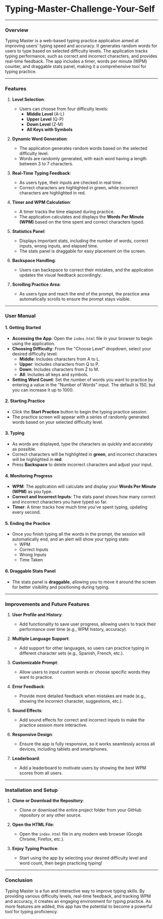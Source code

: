 # Typing-Master-Challenge-Your-Self

---

### **Overview**

Typing Master is a web-based typing practice application aimed at improving users' typing speed and accuracy. It generates random words for users to type based on selected difficulty levels. The application tracks typing performance, such as correct and incorrect characters, and provides real-time feedback. The app includes a timer, words per minute (WPM) counter, and draggable stats panel, making it a comprehensive tool for typing practice.

---

### **Features**

1. **Level Selection**: 
   - Users can choose from four difficulty levels: 
     - **Middle Level** (A-L)
     - **Upper Level** (Q-P)
     - **Down Level** (Z-M)
     - **All Keys with Symbols**

2. **Dynamic Word Generation**: 
   - The application generates random words based on the selected difficulty level. 
   - Words are randomly generated, with each word having a length between 3 to 7 characters.

3. **Real-Time Typing Feedback**: 
   - As users type, their inputs are checked in real time.
   - Correct characters are highlighted in green, while incorrect characters are highlighted in red.

4. **Timer and WPM Calculation**: 
   - A timer tracks the time elapsed during practice.
   - The application calculates and displays the **Words Per Minute (WPM)** based on the time spent and correct characters typed.

5. **Statistics Panel**: 
   - Displays important stats, including the number of words, correct inputs, wrong inputs, and elapsed time.
   - The stats panel is draggable for easy placement on the screen.

6. **Backspace Handling**: 
   - Users can backspace to correct their mistakes, and the application updates the visual feedback accordingly.

7. **Scrolling Practice Area**: 
   - As users type and reach the end of the prompt, the practice area automatically scrolls to ensure the prompt stays visible.

---

### **User Manual**

#### 1. **Getting Started**
   - **Accessing the App**: Open the `index.html` file in your browser to begin using the application.
   - **Choosing Difficulty**: From the "Choose Level" dropdown, select your desired difficulty level:
     - **Middle**: Includes characters from A to L.
     - **Upper**: Includes characters from Q to P.
     - **Down**: Includes characters from Z to M.
     - **All**: Includes all keys and symbols.
   - **Setting Word Count**: Set the number of words you want to practice by entering a value in the "Number of Words" input. The default is 150, but you can increase it up to 1000.

#### 2. **Starting Practice**
   - Click the **Start Practice** button to begin the typing practice session.
   - The practice screen will appear with a series of randomly generated words based on your selected difficulty level.

#### 3. **Typing**
   - As words are displayed, type the characters as quickly and accurately as possible.
   - Correct characters will be highlighted in **green**, and incorrect characters will be highlighted in **red**.
   - Press **Backspace** to delete incorrect characters and adjust your input.

#### 4. **Monitoring Progress**
   - **WPM**: The application will calculate and display your **Words Per Minute (WPM)** as you type.
   - **Correct and Incorrect Inputs**: The stats panel shows how many correct and incorrect characters you have typed so far.
   - **Timer**: A timer tracks how much time you’ve spent typing, updating every second.

#### 5. **Ending the Practice**
   - Once you finish typing all the words in the prompt, the session will automatically end, and an alert will show your typing stats:
     - WPM
     - Correct Inputs
     - Wrong Inputs
     - Time Taken

#### 6. **Draggable Stats Panel**
   - The stats panel is **draggable**, allowing you to move it around the screen for better visibility and positioning during typing.

---

### **Improvements and Future Features**

1. **User Profile and History**: 
   - Add functionality to save user progress, allowing users to track their performance over time (e.g., WPM history, accuracy).

2. **Multiple Language Support**: 
   - Add support for other languages, so users can practice typing in different character sets (e.g., Spanish, French, etc.).

3. **Customizable Prompt**: 
   - Allow users to input custom words or choose specific words they want to practice.

4. **Error Feedback**: 
   - Provide more detailed feedback when mistakes are made (e.g., showing the incorrect character, suggestions, etc.).

5. **Sound Effects**: 
   - Add sound effects for correct and incorrect inputs to make the practice session more interactive.

6. **Responsive Design**: 
   - Ensure the app is fully responsive, so it works seamlessly across all devices, including tablets and smartphones.

7. **Leaderboard**: 
   - Add a leaderboard to motivate users by showing the best WPM scores from all users.

---

### **Installation and Setup**

1. **Clone or Download the Repository**: 
   - Clone or download the entire project folder from your GitHub repository or any other source.
   
2. **Open the HTML File**: 
   - Open the `index.html` file in any modern web browser (Google Chrome, Firefox, etc.).

3. **Enjoy Typing Practice**: 
   - Start using the app by selecting your desired difficulty level and word count, then begin practicing typing!

---

### **Conclusion**

Typing Master is a fun and interactive way to improve typing skills. By providing various difficulty levels, real-time feedback, and tracking WPM and accuracy, it creates an engaging environment for typing practice. As more features are added, this app has the potential to become a powerful tool for typing proficiency.


